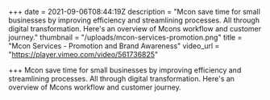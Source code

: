 +++
date = 2021-09-06T08:44:19Z
description = "Mcon save time for small businesses by improving efficiency and streamlining processes. All through digital transformation. Here's an overview of Mcons workflow and customer journey."
thumbnail = "/uploads/mcon-services-promotion.png"
title = "Mcon Services - Promotion and Brand Awareness"
video_url = "https://player.vimeo.com/video/561736825"

+++
Mcon save time for small businesses by improving efficiency and streamlining processes. All through digital transformation. Here's an overview of Mcons workflow and customer journey.